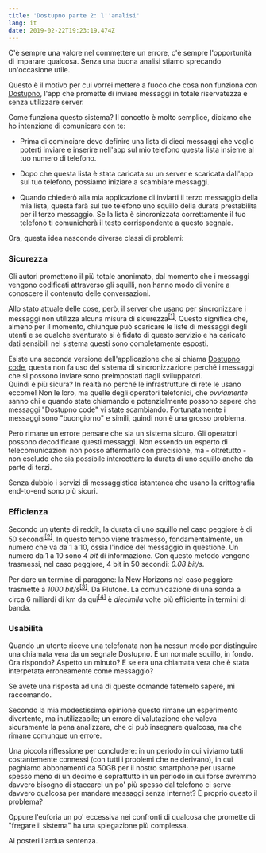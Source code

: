 ```yaml
---
title: 'Dostupno parte 2: l''analisi'
lang: it
date: 2019-02-22T19:23:19.474Z
---
```

C'è sempre una valore nel commettere un errore, c'è sempre l'opportunità di imparare qualcosa. Senza una buona analisi stiamo sprecando un'occasione utile. 

Questo è il motivo per cui vorrei mettere a fuoco che cosa non funziona con [Dostupno](https://play.google.com/store/apps/details?id=com.devilapp.ring), l'app che promette di inviare messaggi in totale riservatezza e senza utilizzare server.

Come funziona questo sistema? Il concetto è molto semplice, diciamo che ho intenzione di comunicare con te:

- Prima di cominciare devo definire una lista di dieci messaggi che voglio poterti inviare e inserire nell'app sul mio telefono questa lista insieme al tuo numero di telefono.

- Dopo che questa lista è stata caricata su un server e scaricata dall'app sul tuo telefono, possiamo iniziare a scambiare messaggi.

- Quando chiederò alla mia applicazione di inviarti il terzo messaggio della mia lista, questa farà sul tuo telefono uno squillo della durata prestabilita per il terzo messaggio. Se la lista è sincronizzata correttamente il tuo telefono ti comunicherà il testo corrispondente a questo segnale.

Ora, questa idea nasconde diverse classi di problemi:

### Sicurezza

Gli autori promettono il più totale anonimato, dal momento che i messaggi vengono codificati attraverso gli squilli, non hanno modo di venire a conoscere il contenuto delle conversazioni.

Allo stato attuale delle cose, però, il server che usano per sincronizzare i messaggi non utilizza alcuna misura di sicurezza<sup>[[1]](https://www.reddit.com/r/ItalyInformatica/comments/aqqaav/dostupno_perch%C3%A9_devilapp/)</sup>. Questo significa che, almeno per il momento, chiunque può scaricare le liste di messaggi degli utenti e se qualche sventurato si è fidato di questo servizio e ha caricato dati sensibili nel sistema questi sono completamente esposti.

Esiste una seconda versione dell'applicazione che si chiama [Dostupno code](https://play.google.com/store/apps/details?id=com.devilapp.dostupnocode), questa non fa uso del sistema di sincronizzazione perché i messaggi che si possono inviare sono preimpostati dagli sviluppatori. <br>
Quindi è più sicura? In realtà no perché le infrastrutture di rete le usano eccome! Non le loro, ma quelle degli operatori telefonici, che *ovviamente* sanno chi e quando state chiamando e potenzialmente possono sapere che messaggi "Dostupno code" vi state scambiando. Fortunatamente i messaggi sono "buongiorno" e simili, quindi non è una grosso problema.

Però rimane un errore pensare che sia un sistema sicuro. Gli operatori possono decodificare questi messaggi. Non essendo un esperto di telecomunicazioni non posso affermarlo con precisione, ma - oltretutto - non escludo che sia possibile intercettare la durata di uno squillo anche da parte di terzi.

Senza dubbio i servizi di messaggistica istantanea che usano la crittografia end-to-end sono più sicuri.

### Efficienza

Secondo un utente di reddit, la durata di uno squillo nel caso peggiore è di 50 secondi<sup>[[2]](https://www.reddit.com/r/ItalyInformatica/comments/aq0iea/dostupno_lanti_whatsapp_una_storia_surreale/)</sup>. In questo tempo viene trasmesso, fondamentalmente, un numero che va da 1 a 10, ossia l'indice del messaggio in questione. Un numero da 1 a 10 sono *4 bit* di informazione. Con questo metodo vengono trasmessi, nel caso peggiore, 4 bit in 50 secondi: *0.08 bit/s*.

Per dare un termine di paragone: la New Horizons nel caso peggiore trasmette a *1000 bit/s*<sup>[[3]](https://www.nasa.gov/pdf/513840main_Signals_and_Noise_3-5.pdf)</sup>. Da Plutone. La comunicazione di una sonda a circa 6 miliardi di km da qui<sup>[[4]](https://www.quora.com/What%E2%80%99s-the-average-distance-between-Earth-and-Pluto-in-kilometres)</sup> è *diecimila* volte più efficiente in termini di banda.

### Usabilità

Quando un utente riceve una telefonata non ha nessun modo per distinguire una chiamata vera da un segnale Dostupno. È un normale squillo, in fondo. Ora rispondo? Aspetto un minuto? E se era una chiamata vera che è stata interpetata erroneamente come messaggio?

Se avete una risposta ad una di queste domande fatemelo sapere, mi raccomando.

Secondo la mia modestissima opinione questo rimane un esperimento divertente, ma inutilizzabile; un errore di valutazione che valeva sicuramente la pena analizzare, che ci può insegnare qualcosa, ma che rimane comunque un errore.

Una piccola riflessione per concludere: in un periodo in cui viviamo tutti costantemente connessi (con tutti i problemi che ne derivano), in cui paghiamo abbonamenti da 50GB per il nostro smartphone per usarne spesso meno di un decimo e soprattutto in un periodo in cui forse avremmo davvero bisogno di staccarci un po' più spesso dal telefono ci serve davvero qualcosa per mandare messaggi senza internet? È proprio questo il problema?

Oppure l'euforia un po' eccessiva nei confronti di qualcosa che promette di "fregare il sistema" ha una spiegazione più complessa.

Ai posteri l'ardua sentenza.

